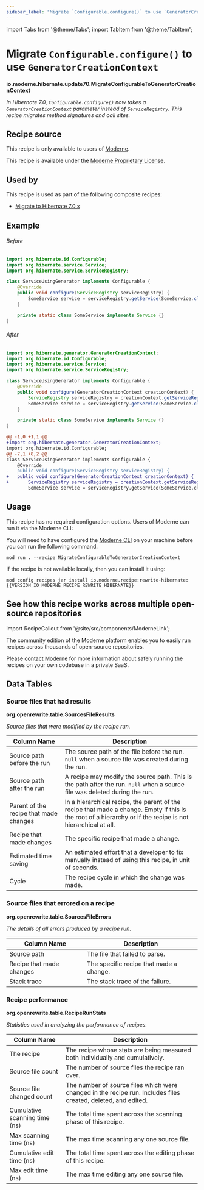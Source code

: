 ```yaml
---
sidebar_label: "Migrate `Configurable.configure()` to use `GeneratorCreationContext`"
---
```


import Tabs from '@theme/Tabs';
import TabItem from '@theme/TabItem';

# Migrate `Configurable.configure()` to use `GeneratorCreationContext`

**io.moderne.hibernate.update70.MigrateConfigurableToGeneratorCreationContext**

_In Hibernate 7.0, `Configurable.configure()` now takes a `GeneratorCreationContext` parameter instead of `ServiceRegistry`. This recipe migrates method signatures and call sites._

## Recipe source

This recipe is only available to users of [Moderne](https://docs.moderne.io/).


This recipe is available under the [Moderne Proprietary License](https://docs.moderne.io/licensing/overview).


## Used by

This recipe is used as part of the following composite recipes:

* [Migrate to Hibernate 7.0.x](/recipes/hibernate/migratetohibernate70.md)

## Example


<Tabs groupId="beforeAfter">
<TabItem value="java" label="java">


###### Before
```java
import org.hibernate.id.Configurable;
import org.hibernate.service.Service;
import org.hibernate.service.ServiceRegistry;

class ServiceUsingGenerator implements Configurable {
    @Override
    public void configure(ServiceRegistry serviceRegistry) {
        SomeService service = serviceRegistry.getService(SomeService.class);
    }

    private static class SomeService implements Service {}
}
```

###### After
```java
import org.hibernate.generator.GeneratorCreationContext;
import org.hibernate.id.Configurable;
import org.hibernate.service.Service;
import org.hibernate.service.ServiceRegistry;

class ServiceUsingGenerator implements Configurable {
    @Override
    public void configure(GeneratorCreationContext creationContext) {
        ServiceRegistry serviceRegistry = creationContext.getServiceRegistry();
        SomeService service = serviceRegistry.getService(SomeService.class);
    }

    private static class SomeService implements Service {}
}
```

</TabItem>
<TabItem value="diff" label="Diff" >

```diff
@@ -1,0 +1,1 @@
+import org.hibernate.generator.GeneratorCreationContext;
import org.hibernate.id.Configurable;
@@ -7,1 +8,2 @@
class ServiceUsingGenerator implements Configurable {
    @Override
-   public void configure(ServiceRegistry serviceRegistry) {
+   public void configure(GeneratorCreationContext creationContext) {
+       ServiceRegistry serviceRegistry = creationContext.getServiceRegistry();
        SomeService service = serviceRegistry.getService(SomeService.class);
```
</TabItem>
</Tabs>


## Usage

This recipe has no required configuration options. Users of Moderne can run it via the Moderne CLI:
<Tabs groupId="projectType">


<TabItem value="moderne-cli" label="Moderne CLI">

You will need to have configured the [Moderne CLI](https://docs.moderne.io/user-documentation/moderne-cli/getting-started/cli-intro) on your machine before you can run the following command.

```shell title="shell"
mod run . --recipe MigrateConfigurableToGeneratorCreationContext
```

If the recipe is not available locally, then you can install it using:
```shell
mod config recipes jar install io.moderne.recipe:rewrite-hibernate:{{VERSION_IO_MODERNE_RECIPE_REWRITE_HIBERNATE}}
```
</TabItem>
</Tabs>

## See how this recipe works across multiple open-source repositories

import RecipeCallout from '@site/src/components/ModerneLink';

<RecipeCallout link="https://app.moderne.io/recipes/io.moderne.hibernate.update70.MigrateConfigurableToGeneratorCreationContext" />

The community edition of the Moderne platform enables you to easily run recipes across thousands of open-source repositories.

Please [contact Moderne](https://moderne.io/product) for more information about safely running the recipes on your own codebase in a private SaaS.
## Data Tables

<Tabs groupId="data-tables">
<TabItem value="org.openrewrite.table.SourcesFileResults" label="SourcesFileResults">

### Source files that had results
**org.openrewrite.table.SourcesFileResults**

_Source files that were modified by the recipe run._

| Column Name | Description |
| ----------- | ----------- |
| Source path before the run | The source path of the file before the run. `null` when a source file was created during the run. |
| Source path after the run | A recipe may modify the source path. This is the path after the run. `null` when a source file was deleted during the run. |
| Parent of the recipe that made changes | In a hierarchical recipe, the parent of the recipe that made a change. Empty if this is the root of a hierarchy or if the recipe is not hierarchical at all. |
| Recipe that made changes | The specific recipe that made a change. |
| Estimated time saving | An estimated effort that a developer to fix manually instead of using this recipe, in unit of seconds. |
| Cycle | The recipe cycle in which the change was made. |

</TabItem>

<TabItem value="org.openrewrite.table.SourcesFileErrors" label="SourcesFileErrors">

### Source files that errored on a recipe
**org.openrewrite.table.SourcesFileErrors**

_The details of all errors produced by a recipe run._

| Column Name | Description |
| ----------- | ----------- |
| Source path | The file that failed to parse. |
| Recipe that made changes | The specific recipe that made a change. |
| Stack trace | The stack trace of the failure. |

</TabItem>

<TabItem value="org.openrewrite.table.RecipeRunStats" label="RecipeRunStats">

### Recipe performance
**org.openrewrite.table.RecipeRunStats**

_Statistics used in analyzing the performance of recipes._

| Column Name | Description |
| ----------- | ----------- |
| The recipe | The recipe whose stats are being measured both individually and cumulatively. |
| Source file count | The number of source files the recipe ran over. |
| Source file changed count | The number of source files which were changed in the recipe run. Includes files created, deleted, and edited. |
| Cumulative scanning time (ns) | The total time spent across the scanning phase of this recipe. |
| Max scanning time (ns) | The max time scanning any one source file. |
| Cumulative edit time (ns) | The total time spent across the editing phase of this recipe. |
| Max edit time (ns) | The max time editing any one source file. |

</TabItem>

</Tabs>
